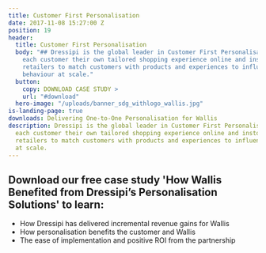 ```yaml
---
title: Customer First Personalisation
date: 2017-11-08 15:27:00 Z
position: 19
header:
  title: Customer First Personalisation
  body: "## Dressipi is the global leader in Customer First Personalisation. We give
    each customer their own tailored shopping experience online and instore, enabling
    retailers to match customers with products and experiences to influence buying
    behaviour at scale."
  button:
    copy: DOWNLOAD CASE STUDY >
    url: "#download"
  hero-image: "/uploads/banner_sdg_withlogo_wallis.jpg"
is-landing-page: true
downloads: Delivering One-to-One Personalisation for Wallis
description: Dressipi is the global leader in Customer First Personalisation. We give
  each customer their own tailored shopping experience online and instore, enabling
  retailers to match customers with products and experiences to influence buying behaviour
  at scale.
---
```


## Download our free case study 'How Wallis Benefited from Dressipi’s Personalisation Solutions' to learn:

* How Dressipi has delivered incremental revenue gains for Wallis
* How personalisation benefits the customer and Wallis
* The ease of implementation and positive ROI from the partnership
